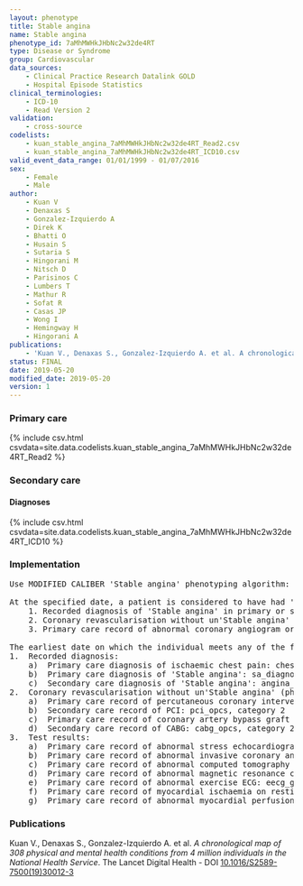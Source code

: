 ```yaml
---
layout: phenotype
title: Stable angina
name: Stable angina
phenotype_id: 7aMhMWHkJHbNc2w32de4RT 
type: Disease or Syndrome
group: Cardiovascular
data_sources: 
    - Clinical Practice Research Datalink GOLD
    - Hospital Episode Statistics
clinical_terminologies: 
    - ICD-10
    - Read Version 2
validation: 
    - cross-source
codelists: 
    - kuan_stable_angina_7aMhMWHkJHbNc2w32de4RT_Read2.csv
    - kuan_stable_angina_7aMhMWHkJHbNc2w32de4RT_ICD10.csv
valid_event_data_range: 01/01/1999 - 01/07/2016
sex: 
    - Female
    - Male
author: 
    - Kuan V
    - Denaxas S
    - Gonzalez-Izquierdo A
    - Direk K
    - Bhatti O
    - Husain S
    - Sutaria S
    - Hingorani M
    - Nitsch D
    - Parisinos C
    - Lumbers T
    - Mathur R
    - Sofat R
    - Casas JP
    - Wong I
    - Hemingway H
    - Hingorani A
publications: 
    - 'Kuan V., Denaxas S., Gonzalez-Izquierdo A. et al. A chronological map of 308 physical and mental health conditions from 4 million individuals in the National Health Service. The Lancet Digital Health - DOI: 10.1016/S2589-7500(19)30012-3' 
status: FINAL
date: 2019-05-20
modified_date: 2019-05-20
version: 1
---
```

### Primary care 
{% include csv.html csvdata=site.data.codelists.kuan_stable_angina_7aMhMWHkJHbNc2w32de4RT_Read2 %}
### Secondary care 
#### Diagnoses 
{% include csv.html csvdata=site.data.codelists.kuan_stable_angina_7aMhMWHkJHbNc2w32de4RT_ICD10 %}
### Implementation 
<pre>Use MODIFIED CALIBER 'Stable angina' phenotyping algorithm:

At the specified date, a patient is considered to have had 'Stable angina' IF they meet the criteria for any of the following on or before the specified date:
    1. Recorded diagnosis of 'Stable angina' in primary or secondary care
    2. Coronary revascularisation without un'Stable angina' or myocardial infarction in the previous 30 days
    3. Primary care record of abnormal coronary angiogram or test showing evidence of myocardial ischaemia

The earliest date on which the individual meets any of the following criteria on or before the specified date is defined as the first event date. Include terms for h/o 'Stable angina':
1.	Recorded diagnosis:
    a)	Primary care diagnosis of ischaemic chest pain: chest_pain_gprd, category 4
    b)	Primary care diagnosis of 'Stable angina': sa_diagnosis_gprd, category 1, category 4
    c)	Secondary care diagnosis of 'Stable angina': angina_hes, category 4
2.	Coronary revascularisation without un'Stable angina' (phenotype_ua) or myocardial infarction (phenotype_mi) in the previous 30 days:
    a)	Primary care record of percutaneous coronary intervention (PCI): pci_gprd, category 2
    b)	Secondary care record of PCI: pci_opcs, category 2
    c)	Primary care record of coronary artery bypass graft (CABG): cabg_gprd, category 2
    d)	Secondary care record of CABG: cabg_opcs, category 2
3.	Test results:
    a)	Primary care record of abnormal stress echocardiogram: stress_echo_gprd, category 3
    b)	Primary care record of abnormal invasive coronary angiogram: angio_gprd, category 3
    c)	Primary care record of abnormal computed tomography coronary angiogram: ct_angio_gprd, category 3
    d)	Primary care record of abnormal magnetic resonance coronary angiogram: mr_angio_gprd, category 3
    e)	Primary care record of abnormal exercise ECG: eecg_gprd, category 3
    f)	Primary care record of myocardial ischaemia on resting ECG: recg_gprd, category 2
    g)	Primary care record of abnormal myocardial perfusion scan: radio_scan_gprd, category 3</pre> 
 
### Publications 
Kuan V., Denaxas S., Gonzalez-Izquierdo A. et al. _A chronological map of 308 physical and mental health conditions from 4 million individuals in the National Health Service_. The Lancet Digital Health - DOI <a href='https://www.thelancet.com/journals/landig/article/PIIS2589-7500(19)30012-3/fulltext'>10.1016/S2589-7500(19)30012-3</a>